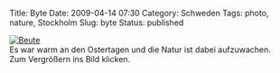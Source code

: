 Title: Byte
Date: 2009-04-14 07:30
Category: Schweden
Tags: photo, nature, Stockholm
Slug: byte
Status: published

[![Beute](/pic/mybyte_s.jpg "Beute")](/pic/mybyte_l.jpg)  
Es war warm an den Ostertagen und die Natur ist dabei aufzuwachen.  
Zum Vergrößern ins Bild klicken.

